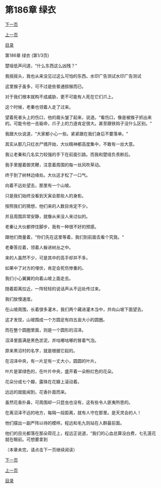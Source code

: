 <h1>第186章    绿衣</h1>
            <div><p><a href="./556_%E7%AC%AC186%E7%AB%A0_%E7%BB%BF%E8%A1%A3.md">下一页</a></p><p><a href="./554_%E7%AC%AC185%E7%AB%A0_%E7%8C%B4%E5%AD%90.md">上一页</a></p><p><a href="../">目录</a></p></div>
            <div><p>第186章    绿衣 (第1/3页)</p><p>楚瑶低声问道，“什么东西这么凶残？“</p><p>我摇摇头，我也从来没见过这么可怕的东西。水印广告测试水印广告测试</p><p>这里猴子虽多，可不过是些普通猕猴而已。</p><p>对于我们根本就构不成威胁，更不可能有人死在它们爪上。</p><p>这个时候，老秦也领着人走了过来。</p><p>望着死者头上的伤口，他的眉头皱了起来，说道。“看伤口，像是被猴子抓出来的。可能令他一击毙命，爪子上的力道肯定很大。甚至跟铁钩子没什么区别。“</p><p>我跟大伙说道，“大家都小心一些。紧紧跟在我们身后不要落单。“</p><p>其实从那几只红衣尸偶开始，大伙精神都高度集中，不敢有一丝大意。</p><p>我让老秦和几名实力较强的手下在前面引路。而我和楚瑶负责断后。</p><p>我手里握着御灵鞭，注意着周围的每一丝风吹草动。</p><p>终于到了树林边缘处。大伙这才松了一口气。</p><p>向着不远处望去，那里有一个山坡。</p><p>只是我们始终没看到天寅会那些人的身影。</p><p>按照我们的猜想，他们来的人数目肯定不少。</p><p>并且周围异常安静，就像从来没人来过似的。</p><p>老秦让大伙都停住脚步，我有一种很不好的预感。</p><p>跟他们商量着，“你们先在这里等着，我们到前面去看个究竟。“</p><p>老秦答应着，领着人躲进树丛之中。</p><p>来的人虽然不少，可是其中的高手却并不多。</p><p>如果中了对方的埋伏，肯定会死伤惨重的。</p><p>我们小心翼翼的向着山坡上面走去。</p><p>随着距离拉近，一阵轻轻的说话声从不远处传过来。</p><p>我们放慢速度。</p><p>在山坡周围，长着很多灌木，我们两个藏进灌木当中，并向山坡下面望去。</p><p>这才发现，山坡围成一个方圆足有四五亩大小的圆圈。</p><p>而在整个圆圈里面，则是一个圆形的沼泽。</p><p>沼泽里面满是黑色淤泥，并咕嘟咕嘟的冒着气泡。</p><p>原来黑沼村的名字，就是根据它起的。</p><p>在沼泽中央，有一片足有一丈大小，圆圆的叶片。</p><p>叶片是翠绿色的，在叶片中央，盛开着一朵粉红色的花朵。</p><p>花朵分成七个瓣，露珠在花瓣上滚动着。</p><p>远远的就能闻到，花香扑面而来。</p><p>虽然花香扑鼻，可周围却一只昆虫也没有，这有些令人匪夷所思的。</p><p>在离沼泽不远的地方，每隔一段距离，就有人守在那里。是天灵会的人！</p><p>他们摆出一副严阵以待的模样。程远和毛九则站在人群最前面。</p><p>他们的目光都落在那朵荷花上，程远正说道，“我们的心血总算没白费，七孔莲花就在眼前。可想要拿到</p><p>（本章未完，请点击下一页继续阅读）</p></div>
            <div><p><a href="./556_%E7%AC%AC186%E7%AB%A0_%E7%BB%BF%E8%A1%A3.md">下一页</a></p><p><a href="./554_%E7%AC%AC185%E7%AB%A0_%E7%8C%B4%E5%AD%90.md">上一页</a></p><p><a href="../">目录</a></p></div>